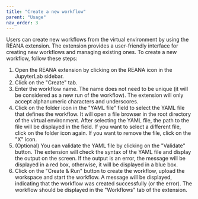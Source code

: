 ```yaml
---
title: "Create a new workflow"
parent: "Usage"
nav_order: 3
---
```



Users can create new workflows from the virtual environment by using the REANA extension. The extension provides a user-friendly interface for creating new workflows and managing existing ones. To create a new workflow, follow these steps:

1. Open the REANA extension by clicking on the REANA icon in the JupyterLab sidebar.
2. Click on the "Create" tab.
3. Enter the workflow name. The name does not need to be unique (it will be considered as a new run of the workflow). The extension will only accept alphanumeric characters and underscores.
4. Click on the folder icon in the "YAML file" field to select the YAML file that defines the workflow. It will open a file browser in the root directory of the virtual environment. After selecting the YAML file, the path to the file will be displayed in the field. If you want to select a different file, click on the folder icon again. If you want to remove the file, click on the "X" icon.
5. (Optional) You can validate the YAML file by clicking on the "Validate" button. The extension will check the syntax of the YAML file and display the output on the screen. If the output is an error, the message will be displayed in a red box, otherwise, it will be displayed in a blue box.
6. Click on the "Create & Run" button to create the workflow, upload the workspace and start the workflow. A message will be displayed, indicating that the workflow was created successfully (or the error). The workflow should be displayed in the "Workflows" tab of the extension.